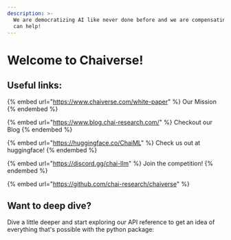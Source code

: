 ```yaml
---
description: >-
  We are democratizing AI like never done before and we are compensating you all
  can help!
---
```


# Welcome to Chaiverse!

## Useful links:

{% embed url="https://www.chaiverse.com/white-paper" %}
Our Mission
{% endembed %}

{% embed url="https://www.blog.chai-research.com/" %}
Checkout our Blog
{% endembed %}

{% embed url="https://huggingface.co/ChaiML" %}
Check us out at huggingface!
{% endembed %}

{% embed url="https://discord.gg/chai-llm" %}
Join the competition!
{% endembed %}

{% embed url="https://github.com/chai-research/chaiverse" %}

## Want to deep dive?

Dive a little deeper and start exploring our API reference to get an idea of everything that's possible with the python package:
